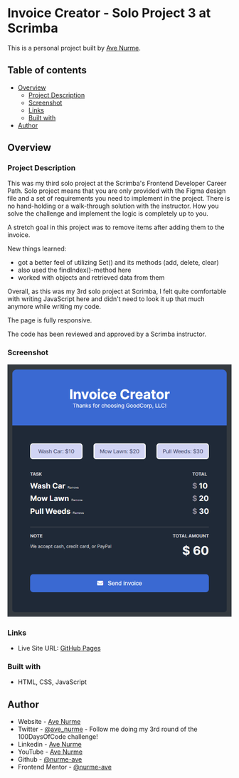 # Invoice Creator - Solo Project 3 at Scrimba

This is a personal project built by [Ave Nurme](https://www.avenurme.dev).

## Table of contents

- [Overview](#overview)
  - [Project Description](#project-description)
  - [Screenshot](#screenshot)
  - [Links](#links)
  - [Built with](#built-with)
- [Author](#author)

## Overview

### Project Description

This was my third solo project at the Scrimba's Frontend Developer Career Path. Solo project means that you are only provided with the Figma design file and a set of requirements you need to implement in the project. There is no hand-holding or a walk-through solution with the instructor. How you solve the challenge and implement the logic is completely up to you.

A stretch goal in this project was to remove items after adding them to the invoice.

New things learned:
- got a better feel of utilizing Set() and its methods (add, delete, clear)
- also used the findIndex()-method here
- worked with objects and retrieved data from them

Overall, as this was my 3rd solo project at Scrimba, I felt quite comfortable with writing JavaScript here and didn't need to look it up that much anymore while writing my code.

The page is fully responsive.

The code has been reviewed and approved by a Scrimba instructor.

### Screenshot

![Screenshot of my solution](/invoice-creator_screenshot.png)

### Links

- Live Site URL: [GitHub Pages](https://nurme-ave.github.io/scrimba-solo-project-invoice-creator/)

### Built with

- HTML, CSS, JavaScript

## Author

- Website - [Ave Nurme](https://www.avenurme.dev)
- Twitter - [@ave\_nurme](https://twitter.com/ave_nurme) - Follow me doing my 3rd round of the 100DaysOfCode challenge!
- Linkedin - [Ave Nurme](https://www.linkedin.com/in/ave-nurme)
- YouTube - [Ave Nurme](https://www.youtube.com/channel/UC_kKIEE66Wa5bAxjqoI1A8w/videos)
- Github - [@nurme-ave](https://github.com/nurme-ave)
- Frontend Mentor - [@nurme-ave](https://www.frontendmentor.io/profile/nurme-ave)
